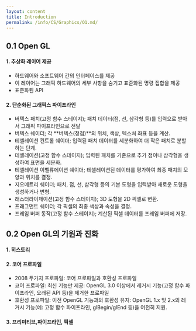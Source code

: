 ```yaml
---
layout: content
title: Introduction
permalink: /info/CS/Graphics/O1.md/
---
```


## 0.1 Open GL 
#### 1. 추상화 레이어 제공
- 하드웨어와 소프트웨어 간의 인터페이스를 제공
- 이 레이어는 그래픽 하드웨어의 세부 사항을 숨기고 표준화된 명령 집합을 제공
- 표준화된 API

#### 2. 단순화된 그래픽스 파이프라인
- 버텍스 패치(고정 함수 스테이지); 패치 데이터(점, 선, 삼각형 등)를 입력으로 받아서 그래픽 파이프라인으로 전달 
- 버텍스 쉐이더; 각 **버텍스(정점)**의 위치, 색상, 텍스처 좌표 등을 계산.
- 테셀레이션 컨트롤 쉐이더; 입력된 패치 데이터를 세분화하여 더 작은 패치로 분할하는 단계.
- 테셀레이션(고정 함수 스테이지); 입력된 패치를 기준으로 추가 점이나 삼각형을 생성하여 표면을 세분화.
- 테셀레이션 이벨류에이션 쉐이더; 테셀레이션된 데이터를 평가하여 최종 패치의 모양과 위치를 결정.
- 지오메트리 쉐이더; 패치, 점, 선, 삼각형 등의 기본 도형을 입력받아 새로운 도형을 생성하거나 변형.
- 래스터라이제이션(고정 함수 스테이지); 3D 도형을 2D 픽셀로 변환.
- 프래그먼트 쉐이더; 각 픽셀의 최종 색상과 속성을 결정.
- 프레임 버퍼 동작(고정 함수 스테이지); 계산된 픽셀 데이터를 프레임 버퍼에 저장.

## 0.2 Open GL의 기원과 진화
#### 1. 히스토리
#### 2. 코어 프로파일
 - 2008 두가지 프로파일: 코어 프로파일과 호환성 프로파일
 - 코어 프로파일: 최신 기능만 제공: OpenGL 3.0 이상에서 레거시 기능(고정 함수 파이프라인, 오래된 API 등)을 제거한 프로파일
 - 호환성 프로파일: 이전 OpenGL 기능과의 호환성 유지: OpenGL 1.x 및 2.x의 레거시 기능(예: 고정 함수 파이프라인, glBegin/glEnd 등)을 여전히 지원.



#### 3. 프리미티브,파이프라인, 픽셀

